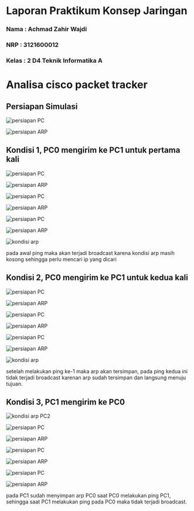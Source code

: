 # Laporan Praktikum Konsep Jaringan

### Nama : Achmad Zahir Wajdi

### NRP : 3121600012

### Kelas : 2 D4 Teknik Informatika A

# Analisa cisco packet tracker

## Persiapan Simulasi

![persiapan PC](assets/persiapan.png)

![persiapan ARP](assets/persiapan%20arp.png)

## Kondisi 1, PC0 mengirim ke PC1 untuk pertama kali

![persiapan PC](assets/skenario%201.png)

![persiapan ARP](assets/skenario%201.2.png)

![persiapan PC](assets/skenario%201.3%20PC1.png)

![persiapan ARP](assets/skenario%201.3%20PC2.png)

![persiapan PC](assets/skenario%201.4.png)

![persiapan ARP](assets/skenario%201.4%20PC3.png)

![kondisi arp](assets/skenario%20arp.png)

pada awal ping maka akan terjadi broadcast karena kondisi arp masih kosong sehingga perlu mencari ip yang dicari

## Kondisi 2, PC0 mengirim ke PC1 untuk kedua kali

![persiapan PC](assets/skenario%202.png)

![persiapan ARP](assets/skenario%202.1.png)

![persiapan PC](assets/skenario%202.3%20PC1.png)

![persiapan ARP](assets/skenario%202.3%20PC2.png)

![persiapan PC](assets/skenario%202.4.png)

![persiapan ARP](assets/skenario%202.4%20PC2.png)

![kondisi arp](assets/skenario%20arp.png)

setelah melakukan ping ke-1 maka arp akan tersimpan, pada ping kedua ini tidak terjadi broadcast karenan arp sudah tersimpan dan langsung menuju tujuan.

## Kondisi 3, PC1 mengirim ke PC0

![kondisi arp PC2](assets/skenario%20arp%20PC2.png)

![persiapan PC](assets/skenario%203.png)

![persiapan ARP](assets/skenario%203.1.png)

![persiapan PC](assets/skenario%203.2%20PC0.png)

![persiapan ARP](assets/skenario%203.2%20PC2.png)

![persiapan PC](assets/skenario%203.4.png)

![persiapan ARP](assets/skenario%203.4%20PC2.png)

pada PC1 sudah menyimpan arp PC0 saat PC0 melakukan ping PC1, sehingga saat PC1 melakukan ping pada PC0 maka tidak terjadi broadcast.
